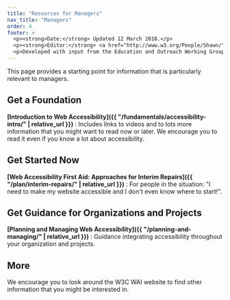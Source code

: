 ```yaml
---
title: "Resources for Managers"
nav_title: "Managers"
order: 4
footer: >
  <p><strong>Date:</strong> Updated 12 March 2018.</p>
  <p><strong>Editor:</strong> <a href="http://www.w3.org/People/Shawn/">Shawn Lawton Henry</a>.</p>
  <p>Developed with input from the Education and Outreach Working Group (<a href="http://www.w3.org/WAI/EO/">EOWG</a>).</p>
---
```


This page provides a starting point for information that is particularly relevant to managers.

## Get a Foundation

**[Introduction to Web Accessibility]({{ "/fundamentals/accessibility-intro/" | relative_url }})**
: Includes links to videos and to lots more information that you might want to read now or later. We encourage you to read it even if you know a lot about accessibility.

## Get Started Now

**[Web Accessibility First Aid: Approaches for Interim Repairs]({{ "/plan/interim-repairs/" | relative_url }})**
: For people in the situation: "I need to make my website accessible and I don't even know where to start!".

## Get Guidance for Organizations and Projects

**[Planning and Managing Web Accessibility]({{ "/planning-and-managing/" | relative_url }})**
: Guidance integrating accessibility throughout your organization and projects.

## More

We encourage you to look around the W3C WAI website to find other information that you might be interested in.
